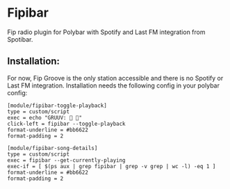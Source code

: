 # Fipibar

Fip radio plugin for Polybar with Spotify and Last FM integration from
Spotibar.

## Installation:

For now, Fip Groove is the only station accessible and there is no Spotify or
Last FM integration. Installation needs the following config in your polybar
config:

```
[module/fipibar-toggle-playback]
type = custom/script
exec = echo "GRUUV:  "
click-left = fipibar --toggle-playback
format-underline = #bb6622
format-padding = 2

[module/fipibar-song-details]
type = custom/script
exec = fipibar --get-currently-playing
exec-if = [ $(ps aux | grep fipibar | grep -v grep | wc -l) -eq 1 ]
format-underline = #bb6622
format-padding = 2
```
